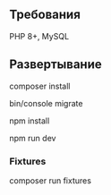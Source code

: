 
## Требования

PHP 8+, MySQL

## Развертывание

composer install

bin/console migrate

npm install

npm run dev

### Fixtures

composer run fixtures 
